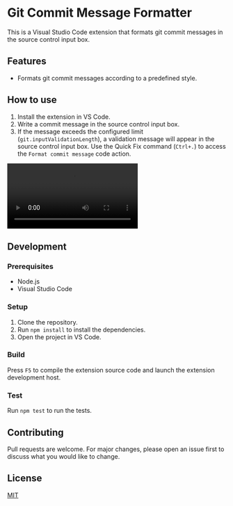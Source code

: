 # Git Commit Message Formatter

This is a Visual Studio Code extension that formats git commit messages in the source control input box.

## Features

- Formats git commit messages according to a predefined style.

## How to use

1. Install the extension in VS Code.
2. Write a commit message in the source control input box.
3. If the message exceeds the configured limit (`git.inputValidationLength`), a validation message will appear in the source control input box. Use the Quick Fix command (`Ctrl+.`) to access the `Format commit message` code action.

<video src="quick-fix.mp4" controls title="Commit message quick fix"></video>

## Development

### Prerequisites

- Node.js
- Visual Studio Code

### Setup

1. Clone the repository.
2. Run `npm install` to install the dependencies.
3. Open the project in VS Code.

### Build

Press `F5` to compile the extension source code and launch the extension development host.

### Test

Run `npm test` to run the tests.

## Contributing

Pull requests are welcome. For major changes, please open an issue first to discuss what you would like to change.

## License

[MIT](https://choosealicense.com/licenses/mit/)